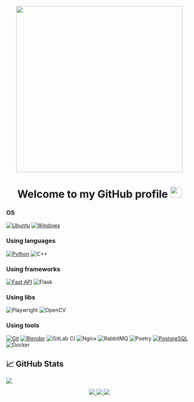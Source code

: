 <div id="header" align="center">
  <img src="https://media3.giphy.com/media/v1.Y2lkPTc5MGI3NjExZXFnZ3c3Nm82YndocTJsbzBheTIweGNwcHRqZGtzMm0wcDJhMG5vMiZlcD12MV9pbnRlcm5hbF9naWZfYnlfaWQmY3Q9Zw/qgQUggAC3Pfv687qPC/giphy.gif" width="450"/>
</div>


<h1 align="center">
  Welcome to my GitHub profile
  <img src="https://media0.giphy.com/media/v1.Y2lkPTc5MGI3NjExZnZxbWxnYTRqYW5tY2E2dHh3bmg2MjdrNzNiY2doY2xqcndmbXlleCZlcD12MV9pbnRlcm5hbF9naWZfYnlfaWQmY3Q9cw/w1OBpBd7kJqHrJnJ13/giphy.gif" width="30px"/>
</h1>

<!-- [![Anurag's GitHub stats](https://github-readme-stats.vercel.app/api?username=Abramov0Alexandr&show_icons=true&theme=gruvbox_light)](https://github.com/Abramov0Alexandr?tab=repositories) -->

### OS
[![Ubuntu](https://img.shields.io/badge/Ubuntu-3f3fff?style=for-the-badge&logo=Ubuntu&logoColor=white&labelColor=black)](https://ubuntu.com/)
[![Windows](https://img.shields.io/badge/Windows-3f3fff?style=for-the-badge&logo=Windows&labelColor=black)](https://github.com/AGNworks)

### Using languages
[![Python](https://img.shields.io/badge/-Python-3f3fff?style=for-the-badge&logo=python&logoColor=white&labelColor=black)](https://www.python.org/)
![C++](https://img.shields.io/badge/C++-00599C?style=for-the-badge&logo=c%2B%2B&logoColor=white)

### Using frameworks
[![Fast API](https://img.shields.io/badge/Fast_API-3f3fff?style=for-the-badge&logo=FastAPI&logoColor=white&labelColor=black)](https://fastapi.tiangolo.com/)
![Flask](https://img.shields.io/badge/flask-%23000.svg?style=for-the-badge&logo=flask&logoColor=white)

### Using libs
![Playwright](https://img.shields.io/badge/-playwright-%232EAD33?style=for-the-badge&logo=playwright&logoColor=white)
![OpenCV](https://img.shields.io/badge/opencv-%23white.svg?style=for-the-badge&logo=opencv&logoColor=white)


### Using tools
[![Git](https://img.shields.io/badge/GIT-3f3fff?style=for-the-badge&logo=GIT&logoColor=white&labelColor=black)](https://git-scm.com/)
[![Blender](https://img.shields.io/badge/blender-%23F5792A.svg?style=for-the-badge&logo=blender&logoColor=white)](https://docs.blender.org/api/current/index.html)
![GitLab CI](https://img.shields.io/badge/gitlab%20ci-%23181717.svg?style=for-the-badge&logo=gitlab&logoColor=white)
![Nginx](https://img.shields.io/badge/nginx-%23009639.svg?style=for-the-badge&logo=nginx&logoColor=white)
![RabbitMQ](https://img.shields.io/badge/Rabbitmq-FF6600?style=for-the-badge&logo=rabbitmq&logoColor=white)
![Poetry](https://img.shields.io/badge/Poetry-%233B82F6.svg?style=for-the-badge&logo=poetry&logoColor=0B3D8D)
[![PostgreSQL](https://img.shields.io/badge/Postgresql-3f3fff?style=for-the-badge&logo=Postgresql&logoColor=white&labelColor=black)](https://www.postgresql.org/)
![Docker](https://img.shields.io/badge/docker-%230db7ed.svg?style=for-the-badge&logo=docker&logoColor=white)


## 📈 GitHub Stats
![](https://komarev.com/ghpvc/?username=AGNworks&color=3f3fff&style=for-the-badge)
<p align="center">
  <a href="https://github.com/AGNworks">
    <img src="http://github-profile-summary-cards.vercel.app/api/cards/profile-details?username=AGNworks&theme=transparent" />
  </a>
  <a href="https://github.com/AGNworks">
    <img src="https://github-readme-streak-stats.herokuapp.com/?user=AGNworks&hide_border=true&card_width=338&theme=transparent" />
  </a>
  <a href="https://github.com/AGNworks">
    <img src="http://github-profile-summary-cards.vercel.app/api/cards/stats?username=AGNworks&theme=transparent" />
  </a>

</p>

<!--
**AGNworks/AGNworks** is a ✨ _special_ ✨ repository because its `README.md` (this file) appears on your GitHub profile.

Here are some ideas to get you started:

- 🔭 I’m currently working on ...
- 🌱 I’m currently learning ...
- 👯 I’m looking to collaborate on ...
- 🤔 I’m looking for help with ...
- 💬 Ask me about ...
- 📫 How to reach me: ...
- 😄 Pronouns: ...
- ⚡ Fun fact: ...
-->
